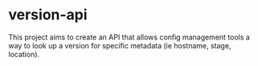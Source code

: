 # version-api

This project aims to create an API that allows config management tools
a way to look up a version for specific metadata (ie hostname, stage, location).